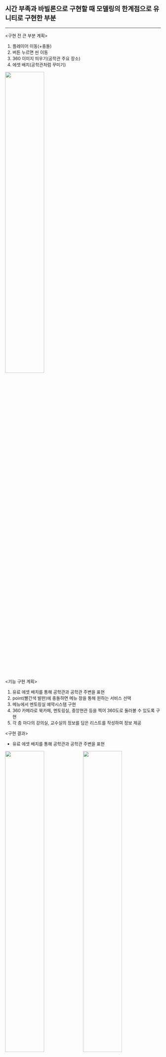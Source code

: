 ## 시간 부족과 바빌론으로 구현할 때 모델링의 한계점으로 유니티로 구현한 부분

---
<구현 전 큰 부분 계획>   
1. 플레이어 이동(+충돌)
2. 버튼 누르면 씬 이동
3. 360 이미지 띄우기(공학관 주요 장소)
4. 에셋 배치(공학관처럼 꾸미기)

<img src = "https://user-images.githubusercontent.com/92451281/170231599-5846611f-0814-4bd7-a17d-7a15252873af.png" width="50%" height="50%">

<기능 구현 계획>   
1. 유료 에셋 배치를 통해 공학관과 공학관 주변을 표현
2. point(빨간색 발판)에 충돌하면 메뉴 창을 통해 원하는 서비스 선택
3. 메뉴에서 멘토링실 예약시스템 구현
4. 360 카메라로 북카페, 멘토링실, 중앙현관 등을 찍어 360도로 둘러볼 수 있도록 구현
5. 각 층 마다의 강의실, 교수실의 정보를 담은 리스트를 작성하여 정보 제공

<구현 결과>
* 유료 에셋 배치를 통해 공학관과 공학관 주변을 표현
   
<img src = "https://user-images.githubusercontent.com/92451281/170244288-40633b3b-459c-4165-b06f-e3404577211b.png" width="50%" height="50%"><img src = "https://user-images.githubusercontent.com/92451281/170244539-2a65bdac-8d88-47c1-91e1-c62975598539.png" width="50%" height="50%">
<img src = "https://user-images.githubusercontent.com/92451281/170244594-1120088a-b4b5-4ff3-8cc4-978d53e038cb.png" width="50%" height="50%">

* point(빨간색 발판)에 충돌하면 메뉴 창을 통해 원하는 서비스 선택

<img src = "https://user-images.githubusercontent.com/92451281/170244641-e08d9467-eb5d-44ac-87e4-37dfd8469b0a.png" width="50%" height="50%"><img src = "https://user-images.githubusercontent.com/92451281/170245680-7173fa00-1a9b-476a-bd58-1c386fe950a7.png" width="50%" height="50%">

* 메뉴에서 멘토링실 예약시스템 구현

<img src = "https://user-images.githubusercontent.com/92451281/170245834-10b55e06-775c-4e7a-a3aa-ccafd88b2d10.png" width="50%" height="50%"><img src = "https://user-images.githubusercontent.com/92451281/170245900-c5513914-a53b-41cc-8d25-ddba67d14ddf.png" width="50%" height="50%">

* 360 카메라로 북카페, 멘토링실, 중앙현관 등을 찍어 360도로 둘러볼 수 있도록 구현

<img src = "https://user-images.githubusercontent.com/92451281/170246017-12b5dace-b2f0-4189-a735-060b6368ca21.png" width="50%" height="50%"><img src = "https://user-images.githubusercontent.com/92451281/170246231-8b6be46e-750e-4b4b-a3b3-09943b6b44a1.png" width="50%" height="50%"><img src = "https://user-images.githubusercontent.com/92451281/170246326-3bb4d398-1bad-44d6-a28b-6334785de35c.png" width="50%" height="50%"><img src = "https://user-images.githubusercontent.com/92451281/170246443-971ba87f-d565-4445-8312-0596d77d4a6b.png" width="50%" height="50%"><img src = "https://user-images.githubusercontent.com/92451281/170246481-a07d736e-9bd2-4865-8972-7497f2ddb699.png" width="50%" height="50%">

* 각 층 마다의 강의실, 교수실의 정보를 담은 리스트를 작성하여 정보 제공

<img src = "https://user-images.githubusercontent.com/92451281/170246715-77023e9a-82ad-46cc-b75f-ddc89b62b89a.png" width="50%" height="50%"><img src = "https://user-images.githubusercontent.com/92451281/170246735-dea76533-d67d-49c4-98b8-fed165bd573c.png" width="50%" height="50%"><img src = "https://user-images.githubusercontent.com/92451281/170250031-c2068c9f-caa4-4375-b2db-38fe00cea25c.png" width="50%" height="50%"><img src = "https://user-images.githubusercontent.com/92451281/170250046-cf6f5bbb-2268-42ad-884e-1df76c574f8e.png" width="50%" height="50%">

* 그 외, 모든 버튼 구현 (확인, 돌아가기, 옆으로 넘기는 등, 메뉴 버튼, 멘토링 버튼 등)

<플레이어 이동 방법>
* 상화좌우(w,a,s,d 키)
* 마우스 이동(시야 이동)
* 360도 둘러보기에서 마우스 드래그 (360도 이미지를 둘러볼 수 있음)
